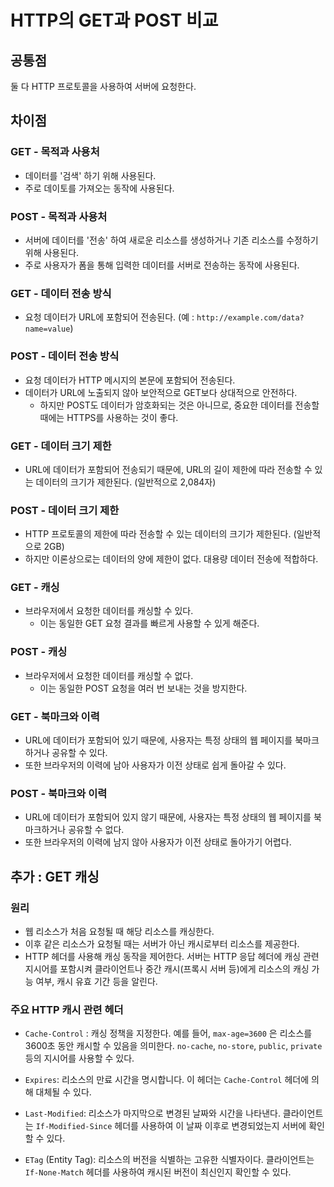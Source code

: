 # HTTP의 GET과 POST 비교

## 공통점
둘 다 HTTP 프로토콜을 사용하여 서버에 요청한다.

## 차이점
### GET - 목적과 사용처
- 데이터를 '검색' 하기 위해 사용된다.
- 주로 데이토를 가져오는 동작에 사용된다.
### POST - 목적과 사용처
- 서버에 데이터를 '전송' 하여 새로운 리소스를 생성하거나 기존 리소스를 수정하기 위해 사용된다.
- 주로 사용자가 폼을 통해 입력한 데이터를 서버로 전송하는 동작에 사용된다.

### GET - 데이터 전송 방식
- 요청 데이터가 URL에 포함되어 전송된다. (예 : `http://example.com/data?name=value`)

### POST - 데이터 전송 방식
- 요청 데이터가 HTTP 메시지의 본문에 포함되어 전송된다.
- 데이터가 URL에 노출되지 않아 보안적으로 GET보다 상대적으로 안전하다.
  - 하지만  POST도 데이터가 암호화되는 것은 아니므로, 중요한 데이터를 전송할 때에는 HTTPS를 사용하는 것이 좋다.

### GET - 데이터 크기 제한
- URL에 데이터가 포함되어 전송되기 때문에, URL의 길이 제한에 따라 전송할 수 있는 데이터의 크기가 제한된다. (일반적으로 2,084자)

### POST - 데이터 크기 제한
- HTTP 프로토콜의 제한에 따라 전송할 수 있는 데이터의 크기가 제한된다. (일반적으로 2GB)
- 하지만 이론상으로는 데이터의 양에 제한이 없다. 대용량 데이터 전송에 적합하다.

### GET - 캐싱
- 브라우저에서 요청한 데이터를 캐싱할 수 있다.
   - 이는 동일한 GET 요청 결과를 빠르게 사용할 수 있게 해준다.

### POST - 캐싱
- 브라우저에서 요청한 데이터를 캐싱할 수 없다.
  - 이는 동일한 POST 요청을 여러 번 보내는 것을 방지한다.

### GET - 북마크와 이력
- URL에 데이터가 포함되어 있기 때문에, 사용자는 특정 상태의 웹 페이지를 북마크하거나 공유할 수 있다.
- 또한 브라우저의 이력에 남아 사용자가 이전 상태로 쉽게 돌아갈 수 있다.

### POST - 북마크와 이력
- URL에 데이터가 포함되어 있지 않기 때문에, 사용자는 특정 상태의 웹 페이지를 북마크하거나 공유할 수 없다.
- 또한 브라우저의 이력에 남지 않아 사용자가 이전 상태로 돌아가기 어렵다.


## 추가 : GET 캐싱
### 원리
* 웹 리소스가 처음 요청될 때 해당 리소스를 캐싱한다.
* 이후 같은 리소스가 요청될 때는 서버가 아닌 캐시로부터 리소스를 제공한다.
* HTTP 헤더를 사용해 캐싱 동작을 제어한다. 서버는 HTTP 응답 헤더에 캐싱 관련 지시어를 포함시켜
클라이언트나 중간 캐시(프록시 서버 등)에게 리소스의 캐싱 가능 여부, 캐시 유효 기간 등을 알린다.

### 주요 HTTP 캐시 관련 헤더
* `Cache-Control` : 캐싱 정책을 지정한다.
예를 들어, `max-age=3600` 은 리소스를 3600초 동안 캐시할 수 있음을 의미한다.
`no-cache`, `no-store`, `public`, `private` 등의 지시어를 사용할 수 있다.

* `Expires`: 리소스의 만료 시간을 명시합니다. 이 헤더는 `Cache-Control` 헤더에 의해 대체될 수 있다.
* `Last-Modified`: 리소스가 마지막으로 변경된 날짜와 시간을 나타낸다. 클라이언트는 `If-Modified-Since` 헤더를 사용하여 이 날짜 이후로 변경되었는지 서버에 확인할 수 있다.
* `ETag` (Entity Tag): 리소스의 버전을 식별하는 고유한 식별자이다. 클라이언트는 `If-None-Match` 헤더를 사용하여 캐시된 버전이 최신인지 확인할 수 있다.
